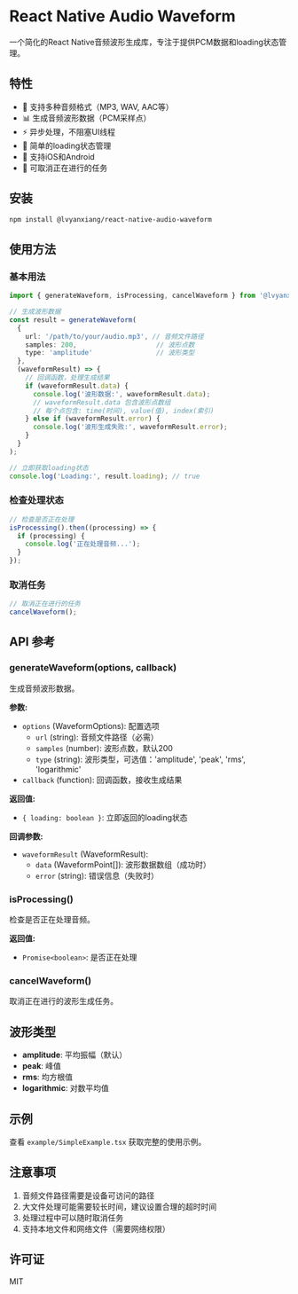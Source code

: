 # React Native Audio Waveform

一个简化的React Native音频波形生成库，专注于提供PCM数据和loading状态管理。

## 特性

- 🎵 支持多种音频格式（MP3, WAV, AAC等）
- 📊 生成音频波形数据（PCM采样点）
- ⚡ 异步处理，不阻塞UI线程
- 🔄 简单的loading状态管理
- 📱 支持iOS和Android
- 🚫 可取消正在进行的任务

## 安装

```bash
npm install @lvyanxiang/react-native-audio-waveform
```

## 使用方法

### 基本用法

```typescript
import { generateWaveform, isProcessing, cancelWaveform } from '@lvyanxiang/react-native-audio-waveform';

// 生成波形数据
const result = generateWaveform(
  {
    url: '/path/to/your/audio.mp3', // 音频文件路径
    samples: 200,                    // 波形点数
    type: 'amplitude'                // 波形类型
  },
  (waveformResult) => {
    // 回调函数，处理生成结果
    if (waveformResult.data) {
      console.log('波形数据:', waveformResult.data);
      // waveformResult.data 包含波形点数组
      // 每个点包含: time(时间), value(值), index(索引)
    } else if (waveformResult.error) {
      console.log('波形生成失败:', waveformResult.error);
    }
  }
);

// 立即获取loading状态
console.log('Loading:', result.loading); // true
```

### 检查处理状态

```typescript
// 检查是否正在处理
isProcessing().then((processing) => {
  if (processing) {
    console.log('正在处理音频...');
  }
});
```

### 取消任务

```typescript
// 取消正在进行的任务
cancelWaveform();
```

## API 参考

### generateWaveform(options, callback)

生成音频波形数据。

**参数:**
- `options` (WaveformOptions): 配置选项
  - `url` (string): 音频文件路径（必需）
  - `samples` (number): 波形点数，默认200
  - `type` (string): 波形类型，可选值：'amplitude', 'peak', 'rms', 'logarithmic'
- `callback` (function): 回调函数，接收生成结果

**返回值:**
- `{ loading: boolean }`: 立即返回的loading状态

**回调参数:**
- `waveformResult` (WaveformResult):
  - `data` (WaveformPoint[]): 波形数据数组（成功时）
  - `error` (string): 错误信息（失败时）

### isProcessing()

检查是否正在处理音频。

**返回值:**
- `Promise<boolean>`: 是否正在处理

### cancelWaveform()

取消正在进行的波形生成任务。

## 波形类型

- **amplitude**: 平均振幅（默认）
- **peak**: 峰值
- **rms**: 均方根值
- **logarithmic**: 对数平均值

## 示例

查看 `example/SimpleExample.tsx` 获取完整的使用示例。

## 注意事项

1. 音频文件路径需要是设备可访问的路径
2. 大文件处理可能需要较长时间，建议设置合理的超时时间
3. 处理过程中可以随时取消任务
4. 支持本地文件和网络文件（需要网络权限）

## 许可证

MIT
